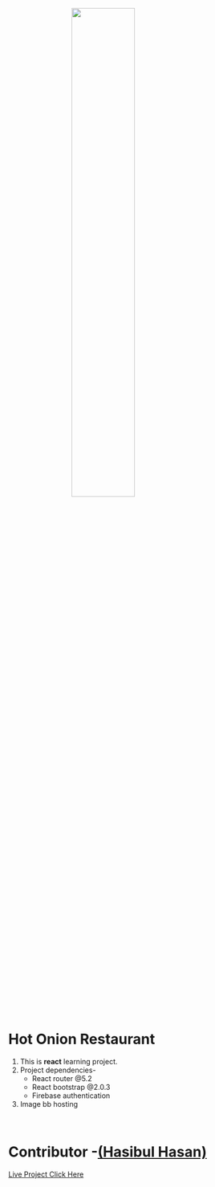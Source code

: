 <img style="width:50%; margin-left:auto;margin-right:auto; display:block" src="https://i.ibb.co/VxhbWPX/logo-light.png"/><br/><br/><br/>

# Hot Onion Restaurant
1.  This is **react** learning project.
2.  Project dependencies-
    -   React router @5.2
    -   React bootstrap @2.0.3
    -   Firebase authentication
3.  Image bb hosting


<br/>

# Contributor -[(Hasibul Hasan)](https://hasibul-hasan.netlify.app/)

[Live Project Click Here](https://hasibul-hasan.netlify.app/)
